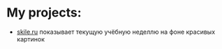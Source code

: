 # My projects: 

* [skile.ru](http://skile.ru) показывает текущую учёбную неделлю на фоне красивых картинок 
